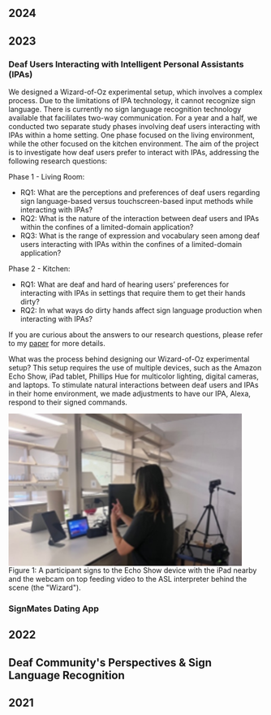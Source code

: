 ## 2024 

## 2023 
### Deaf Users Interacting with Intelligent Personal Assistants (IPAs) 
We designed a Wizard-of-Oz experimental setup, which involves a complex process. Due to the limitations of IPA technology, it cannot recognize sign language. There is currently no sign language recognition technology available that facililates two-way communication. For a year and a half, we conducted two separate study phases involving deaf users interacting with IPAs within a home setting. One phase focused on the living environment, while the other focused on the kitchen environment. The aim of the project is to investigate how deaf users prefer to interact with IPAs, addressing the following research questions: 

Phase 1 - Living Room: 
- RQ1: What are the perceptions and preferences of deaf users regarding sign language-based versus touchscreen-based input methods while interacting with IPAs?
- RQ2: What is the nature of the interaction between deaf users and IPAs within the confines of a limited-domain application?
- RQ3: What is the range of expression and vocabulary seen among deaf users interacting with IPAs within the confines of a limited-domain application?

Phase 2 - Kitchen: 
- RQ1: What are deaf and hard of hearing users’ preferences for interacting with IPAs in settings that require them to get their hands dirty?
- RQ2: In what ways do dirty hands affect sign language production when interacting with IPAs? 

If you are curious about the answers to our research questions, please refer to my [paper](https://dl.acm.org/doi/10.1145/3613904.3642094) for more details. 

What was the process behind designing our Wizard-of-Oz experimental setup? This setup requires the use of multiple devices, such as the Amazon Echo Show, iPad tablet, Phillips Hue for multicolor lighting, digital cameras, and laptops. To stimulate natural interactions between deaf users and IPAs in their home environment, we made adjustments to have our IPA, Alexa, respond to their signed commands. 

<img align="center" width="460" height="300" src="alexa.png" alt="a person standing in front of the screen while signing">
Figure 1: A participant signs to the Echo Show device with the iPad nearby and the webcam on top feeding video to the ASL interpreter behind the scene (the "Wizard"). 

### SignMates Dating App 

## 2022 

## Deaf Community's Perspectives & Sign Language Recognition 

## 2021 



